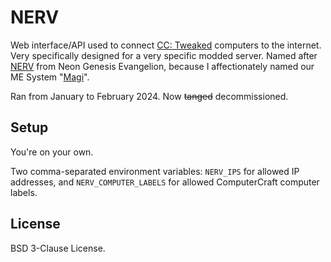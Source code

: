 # NERV

Web interface/API used to connect [CC: Tweaked](https://tweaked.cc/) computers
to the internet. Very specifically designed for a very specific modded server.
Named after [NERV](https://wiki.evageeks.org/Nerv) from Neon Genesis Evangelion,
because I affectionately named our ME System "[Magi](https://wiki.evageeks.org/Magi)".

Ran from January to February 2024. Now <s>tanged</s> decommissioned.

## Setup
You're on your own.

Two comma-separated environment variables: `NERV_IPS` for allowed IP addresses, and
`NERV_COMPUTER_LABELS` for allowed ComputerCraft computer labels.

## License
BSD 3-Clause License.
